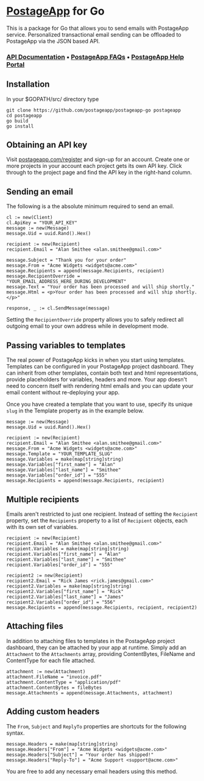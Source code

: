  [PostageApp](http://postageapp.com) for Go
===================================================

This is a package for Go that allows you to send emails with PostageApp service.
Personalized transactional email sending can be offloaded to PostageApp via the JSON based API.

### [API Documentation](http://help.postageapp.com/faqs/api) &bull; [PostageApp FAQs](http://help.postageapp.com/faqs) &bull; [PostageApp Help Portal](http://help.postageapp.com)

Installation
------------
In your $GOPATH/src/ directory type
<pre><code>git clone https://github.com/postageapp/postageapp-go postageapp
cd postageapp
go build
go install
</pre></code>

## Obtaining an API key

Visit [postageapp.com/register](https://secure.postageapp.com/register) and sign-up for an account. Create one or more projects
in your account each project gets its own API key. Click through to the project page and find the API key in the right-hand column.

## Sending an email

The following is a the absolute minimum required to send an email.

    cl := new(Client)
    cl.ApiKey = "YOUR_API_KEY"
    message := new(Message)
    message.Uid = uuid.Rand().Hex()

    recipient := new(Recipient)
    recipient.Email = "Alan Smithee <alan.smithee@gmail.com>"

    message.Subject = "Thank you for your order"
    message.From = "Acme Widgets <widgets@acme.com>"
    message.Recipients = append(message.Recipients, recipient)
    message.RecipientOverride = "YOUR_EMAIL_ADDRESS_HERE_DURING_DEVELOPMENT"
    message.Text = "Your order has been processed and will ship shortly."
    message.Html = <p>Your order has been processed and will ship shortly.</p>"

    response, _ := cl.SendMessage(message)

Setting the `RecipientOverride` property allows you to safely redirect all outgoing email to your own address while in development mode.

## Passing variables to templates

The real power of PostageApp kicks in when you start using templates. Templates can be configured in your PostageApp project dashboard. 
They can inherit from other templates, contain both text and html representations, provide placeholders for variables, headers and more. 
Your app doesn't need to concern itself with rendering html emails and you can update your email content without re-deploying your app. 

Once you have created a template that you want to use, specify its unique `slug` in the Template property as in the example below.

    message := new(Message)
    message.Uid = uuid.Rand().Hex()

    recipient := new(Recipient)
    recipient.Email = "Alan Smithee <alan.smithee@gmail.com>"
    message.From = "Acme Widgets <widgets@acme.com>"
    message.Template = "YOUR_TEMPLATE_SLUG" 
    message.Variables = make(map[string]string)
    message.Variables["first_name"] = "Alan"
    message.Variables["last_name"] = "Smithee"
    message.Variables["order_id"] = "555"
    message.Recipients = append(message.Recipients, recipient)

## Multiple recipients

Emails aren't restricted to just one recipient. Instead of setting the `Recipient` property, set the `Recipients` property
to a list of `Recipient` objects, each with its own set of variables.

    recipient := new(Recipient)
    recipient.Email = "Alan Smithee <alan.smithee@gmail.com>"
    recipient.Variables = make(map[string]string)
    recipient.Variables["first_name"] = "Alan"
    recipient.Variables["last_name"] = "Smithee"
    recipient.Variables["order_id"] = "555"

    recipient2 := new(Recipient)
    recipient2.Email = "Rick James <rick.james@gmail.com>"
    recipient2.Variables = make(map[string]string)
    recipient2.Variables["first_name"] = "Rick"
    recipient2.Variables["last_name"] = "James"
    recipient2.Variables["order_id"] = "556"
    message.Recipients = append(message.Recipients, recipient, recipient2)

## Attaching files

In addition to attaching files to templates in the PostageApp project dashboard, they can be attached by your app at runtime.
Simply add an `Attachment` to the `Attachments` array, providing ContentBytes, FileName and ContentType for each file attached.

    attachment := new(Attachment)
    attachment.FileName = "invoice.pdf"
    attachment.ContentType = "application/pdf"
    attachment.ContentBytes = fileBytes
    message.Attachments = append(message.Attachments, attachment)

## Adding custom headers

The `From`, `Subject` and `ReplyTo` properties are shortcuts for the following syntax.

    message.Headers = make(map[string]string)
    message.Headers["From"] = "Acme Widgets <widgets@acme.com>"
    message.Headers["Subject"] = "Your order has shipped!"
    message.Headers["Reply-To"] = "Acme Support <support@acme.com>"
    
You are free to add any necessary email headers using this method.
